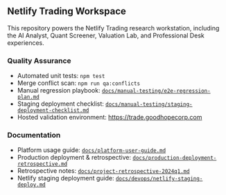 ## Netlify Trading Workspace

This repository powers the Netlify Trading research workstation, including the
AI Analyst, Quant Screener, Valuation Lab, and Professional Desk experiences.

### Quality Assurance

- Automated unit tests: `npm test`
- Merge conflict scan: `npm run qa:conflicts`
- Manual regression playbook: [`docs/manual-testing/e2e-regression-plan.md`](docs/manual-testing/e2e-regression-plan.md)
- Staging deployment checklist: [`docs/manual-testing/staging-deployment-checklist.md`](docs/manual-testing/staging-deployment-checklist.md)
- Hosted validation environment: <https://trade.goodhopecorp.com>

### Documentation

- Platform usage guide: [`docs/platform-user-guide.md`](docs/platform-user-guide.md)
- Production deployment & retrospective: [`docs/production-deployment-retrospective.md`](docs/production-deployment-retrospective.md)
- Retrospective notes: [`docs/project-retrospective-2024q1.md`](docs/project-retrospective-2024q1.md)
- Netlify staging deployment guide: [`docs/devops/netlify-staging-deploy.md`](docs/devops/netlify-staging-deploy.md)


